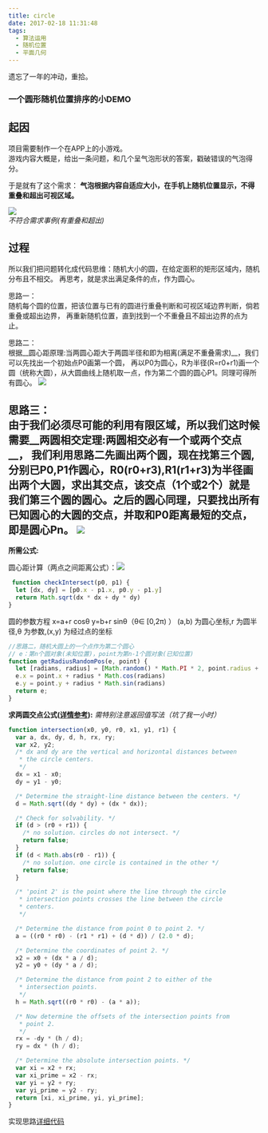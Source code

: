 ```yaml
---
title: circle
date: 2017-02-18 11:31:48
tags:
  - 算法运用
  - 随机位置
  - 平面几何
---
```


遗忘了一年的冲动，重拾。  

### 一个圆形随机位置排序的小DEMO

## 起因

项目需要制作一个在APP上的小游戏。  
游戏内容大概是，给出一条问题，和几个呈气泡形状的答案，戳破错误的气泡得分。

于是就有了这个需求：  __气泡根据内容自适应大小，在手机上随机位置显示，不得重叠和超出可视区域。__

![](http://7rylc6.com1.z0.glb.clouddn.com/o_1b97ku7ea1mkkb6q15s91hcn1ik59.png)  
*不符合需求事例(有重叠和超出)*

## 过程

所以我们把问题转化成代码思维：随机大小的圆，在给定面积的矩形区域内，随机分布且不相交。
再思考，就是求出满足条件的点，作为圆心。

思路一：  
随机每个圆的位置，把该位置与已有的圆进行重叠判断和可视区域边界判断，倘若重叠或超出边界，
再重新随机位置，直到找到一个不重叠且不超出边界的点为止。

思路二：  
根据__圆心距原理:当两圆心距大于两圆半径和即为相离(满足不重叠需求)__，我们可以先找出一个初始点P0画第一个圆，
再以P0为圆心，R为半径(R=r0+r1)画一个圆（统称大圆），从大圆曲线上随机取一点，作为第二个圆的圆心P1。同理可得所有圆心。
![](http://7rylc6.com1.z0.glb.clouddn.com/o_1b97vtv8g4ne1q5dl5lpnvo09e.png)

思路三：  
由于我们必须尽可能的利用有限区域，所以我们这时候需要__两圆相交定理:两圆相交必有一个或两个交点__，
我们利用思路二先画出两个圆，现在找第三个圆,分别已P0,P1作圆心，R0(r0+r3),R1(r1+r3)为半径画出两个大圆，求出其交点，该交点（1个或2个）就是我们第三个圆的圆心。之后的圆心同理，只要找出所有已知圆心的大圆的交点，并取和P0距离最短的交点，即是圆心Pn。
![](http://7rylc6.com1.z0.glb.clouddn.com/o_1b97vtt5i8u11b4qvgnhlatkm9.png)
---
__所需公式:__  

圆心距计算（两点之间距离公式）：![](http://7rylc6.com1.z0.glb.clouddn.com/o_1b97sf18mj5s1la0q1v83ljme9.jpg)

```js
 function checkIntersect(p0, p1) {
  let [dx, dy] = [p0.x - p1.x, p0.y - p1.y]
  return Math.sqrt(dx * dx + dy * dy)
}
```
圆的参数方程 x=a+r cosθ y=b+r sinθ（θ∈ [0,2π) ） (a,b) 为圆心坐标,r 为圆半径,θ 为参数,(x,y) 为经过点的坐标

```js
//思路二，随机大圆上的一个点作为第二个圆心
// e：第n个圆对象(未知位置)，point为第n-1个圆对象(已知位置)
function getRadiusRandomPos(e, point) {
  let [radians, radius] = [Math.random() * Math.PI * 2, point.radius + e.radius]
  e.x = point.x + radius * Math.cos(radians)
  e.y = point.y + radius * Math.sin(radians)
  return e;
}
```
__求两圆交点公式([详情参考](http://stackoverflow.com/questions/12219802/a-javascript-function-that-returns-the-x-y-points-of-intersection-between-two-ci)):__
_需特别注意返回值写法（坑了我一小时）_
```js
function intersection(x0, y0, r0, x1, y1, r1) {
  var a, dx, dy, d, h, rx, ry;
  var x2, y2;
  /* dx and dy are the vertical and horizontal distances between
   * the circle centers.
   */
  dx = x1 - x0;
  dy = y1 - y0;

  /* Determine the straight-line distance between the centers. */
  d = Math.sqrt((dy * dy) + (dx * dx));

  /* Check for solvability. */
  if (d > (r0 + r1)) {
    /* no solution. circles do not intersect. */
    return false;
  }
  if (d < Math.abs(r0 - r1)) {
    /* no solution. one circle is contained in the other */
    return false;
  }

  /* 'point 2' is the point where the line through the circle
   * intersection points crosses the line between the circle
   * centers.
   */

  /* Determine the distance from point 0 to point 2. */
  a = ((r0 * r0) - (r1 * r1) + (d * d)) / (2.0 * d);

  /* Determine the coordinates of point 2. */
  x2 = x0 + (dx * a / d);
  y2 = y0 + (dy * a / d);

  /* Determine the distance from point 2 to either of the
   * intersection points.
   */
  h = Math.sqrt((r0 * r0) - (a * a));

  /* Now determine the offsets of the intersection points from
   * point 2.
   */
  rx = -dy * (h / d);
  ry = dx * (h / d);

  /* Determine the absolute intersection points. */
  var xi = x2 + rx;
  var xi_prime = x2 - rx;
  var yi = y2 + ry;
  var yi_prime = y2 - ry;
  return [xi, xi_prime, yi, yi_prime];
}

```

实现思路[详细代码](https://github.com/lisonyang/circle-sort)

